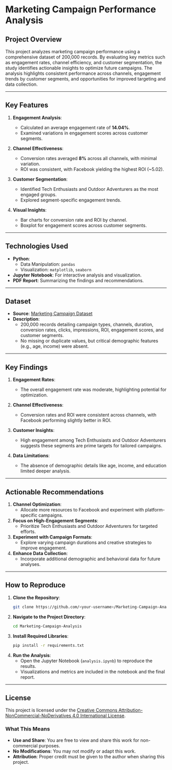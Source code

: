 # **Marketing Campaign Performance Analysis**

## **Project Overview**
This project analyzes marketing campaign performance using a comprehensive dataset of 200,000 records. By evaluating key metrics such as engagement rates, channel efficiency, and customer segmentation, the study identifies actionable insights to optimize future campaigns. The analysis highlights consistent performance across channels, engagement trends by customer segments, and opportunities for improved targeting and data collection.

---

## **Key Features**
1. **Engagement Analysis**:
   - Calculated an average engagement rate of **14.04%**.
   - Examined variations in engagement scores across customer segments.

2. **Channel Effectiveness**:
   - Conversion rates averaged **8%** across all channels, with minimal variation.
   - ROI was consistent, with Facebook yielding the highest ROI (~5.02).

3. **Customer Segmentation**:
   - Identified Tech Enthusiasts and Outdoor Adventurers as the most engaged groups.
   - Explored segment-specific engagement trends.

4. **Visual Insights**:
   - Bar charts for conversion rate and ROI by channel.
   - Boxplot for engagement scores across customer segments.

---

## **Technologies Used**
- **Python**:
  - Data Manipulation: `pandas`
  - Visualization: `matplotlib`, `seaborn`
- **Jupyter Notebook**: For interactive analysis and visualization.
- **PDF Report**: Summarizing the findings and recommendations.

---

## **Dataset**
- **Source**: [Marketing Campaign Dataset](https://www.kaggle.com/datasets/manishabhatt22/marketing-campaign-performance-dataset)
- **Description**:
  - 200,000 records detailing campaign types, channels, duration, conversion rates, clicks, impressions, ROI, engagement scores, and customer segments.
  - No missing or duplicate values, but critical demographic features (e.g., age, income) were absent.

---

## **Key Findings**
1. **Engagement Rates**:
   - The overall engagement rate was moderate, highlighting potential for optimization.

2. **Channel Effectiveness**:
   - Conversion rates and ROI were consistent across channels, with Facebook performing slightly better in ROI.

3. **Customer Insights**:
   - High engagement among Tech Enthusiasts and Outdoor Adventurers suggests these segments are prime targets for tailored campaigns.

4. **Data Limitations**:
   - The absence of demographic details like age, income, and education limited deeper analysis.

---

## **Actionable Recommendations**
1. **Channel Optimization**:
   - Allocate more resources to Facebook and experiment with platform-specific campaigns.
2. **Focus on High-Engagement Segments**:
   - Prioritize Tech Enthusiasts and Outdoor Adventurers for targeted efforts.
3. **Experiment with Campaign Formats**:
   - Explore varying campaign durations and creative strategies to improve engagement.
4. **Enhance Data Collection**:
   - Incorporate additional demographic and behavioral data for future analyses.

---

## **How to Reproduce**
1. **Clone the Repository**:
   ```bash
   git clone https://github.com/<your-username>/Marketing-Campaign-Analysis.git
   ```
2. **Navigate to the Project Directory**:
   ```bash
   cd Marketing-Campaign-Analysis
   ```
3. **Install Required Libraries**:
   ```bash
   pip install -r requirements.txt
   ```
4. **Run the Analysis**:
   - Open the Jupyter Notebook (`analysis.ipynb`) to reproduce the results.
   - Visualizations and metrics are included in the notebook and the final report.

---

## **License**
This project is licensed under the [Creative Commons Attribution-NonCommercial-NoDerivatives 4.0 International License](https://creativecommons.org/licenses/by-nc-nd/4.0/).

### **What This Means**
- **Use and Share**: You are free to view and share this work for non-commercial purposes.
- **No Modifications**: You may not modify or adapt this work.
- **Attribution**: Proper credit must be given to the author when sharing this project.
